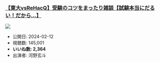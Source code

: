 ### [【東大vsReHacQ】受験のコツをまったり雑談【試験本当にだるい！だから…】](https://www.youtube.com/watch?v=ssNzFS0AiTM)
[![](https://img.youtube.com/vi/ssNzFS0AiTM/sddefault.jpg)](https://www.youtube.com/watch?v=ssNzFS0AiTM)
-   公開日: 2024-02-12
-   視聴数: 145,001
-   **いいね数: 2,364**
-   出演者: 河野玄斗

